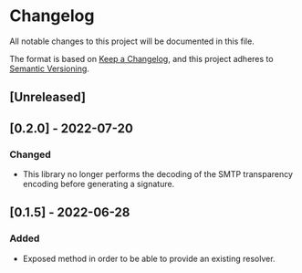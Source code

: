 # Changelog

All notable changes to this project will be documented in this file.

The format is based on [Keep a Changelog](https://keepachangelog.com/en/1.0.0/),
and this project adheres to [Semantic Versioning](https://semver.org/spec/v2.0.0.html).

## [Unreleased]

## [0.2.0] - 2022-07-20

### Changed

- This library no longer performs the decoding of the SMTP transparency encoding before generating a signature.

## [0.1.5] - 2022-06-28

### Added

- Exposed method in order to be able to provide an existing resolver.
